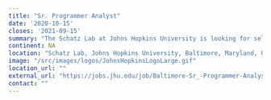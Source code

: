 ```yaml
---
title: "Sr. Programmer Analyst"
date: '2020-10-15'
closes: '2021-09-15'
summary: "The Schatz Lab at Johns Hopkins University is looking for self-driven individuals that can work independently to fill multiple software development positions on the Galaxy Project; and Ambitious individuals to fill a programmer analyst position working on the Galaxy and [AnVIL](https://anvilproject.org/) projects."
continent: NA
location: "Schatz Lab, Johns Hopkins University, Baltimore, Maryland, United States"
image: "/src/images/logos/JohnsHopkinsLogoLarge.gif"
location_url: ""
external_url: "https://jobs.jhu.edu/job/Baltimore-Sr_-Programmer-Analyst-MD-21218/666390700/"
contact: ""
---
```

